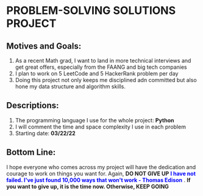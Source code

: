 #  PROBLEM-SOLVING SOLUTIONS PROJECT

## Motives and Goals: 
1. As a recent Math grad, I want to land in more technical interviews and 
   get great offers, especially from the FAANG and big tech companies
2. I plan to work on 5 LeetCode and 5 HackerRank problem per day 
3. Doing this project not only keeps me disciplined adn committed but also 
   hone my data structure and algorithm skills. 

## Descriptions:
1. The programming language I use for the whole project: **Python**
2. I will comment the time and space complexity I use in each problem
3. Starting date: **03/22/22**

## Bottom Line: 
I hope everyone who comes across my project will have the dedication and 
courage to work on things you want for. 
Again, **DO NOT GIVE UP**
<span style="color:blue"> **I have not failed. I've just found 10,000 ways that won't work - Thomas Edison** </span>.
**If you want to give up, it is the time now. Otherwise, KEEP GOING**
